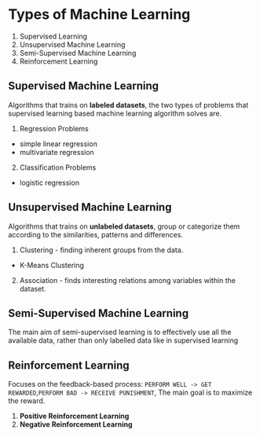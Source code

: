 # Types of Machine Learning

1. Supervised Learning
2. Unsupervised Machine Learning
3. Semi-Supervised Machine Learning
4. Reinforcement Learning

## Supervised Machine Learning

Algorithms that trains on **labeled datasets**, the two types of problems
that supervised learning based machine learning algorithm solves are.

1. Regression Problems
  - simple linear regression
  - multivariate regression
2. Classification Problems
  - logistic regression

## Unsupervised Machine Learning

Algorithms that trains on **unlabeled datasets**, group or categorize them
according to the similarities, patterns and differences.

1. Clustering - finding inherent groups from the data.
  - K-Means Clustering
2. Association - finds interesting relations among variables within the dataset.

## Semi-Supervised Machine Learning

The main aim of semi-supervised learning is to effectively use all the available data, rather than only labelled data like in supervised learning
  
## Reinforcement Learning

Focuses on the feedback-based process: `PERFORM WELL -> GET REWARDED`,`PERFORM BAD -> RECEIVE PUNISHMENT`, The main goal is to maximize the reward.

1. **Positive Reinforcement Learning**
2. **Negative Reinforcement Learning**


